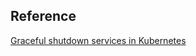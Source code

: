 ## Reference

[Graceful shutdown services in Kubernetes](https://www.thoughtworks.com/insights/blog/cloud/shutdown-services-kubernetes)
